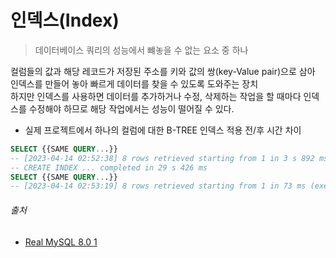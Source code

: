 # 인덱스(Index)

> 데이터베이스 쿼리의 성능에서 뺴놓을 수 없는 요소 중 하나

컬럼들의 값과 해당 레코드가 저장된 주소를 키와 값의 쌍(key-Value pair)으로 삼아 인덱스를 만들어 놓아 빠르게 데이터를 찾을 수 있도록 도와주는 장치  
하지만 인덱스를 사용하면 데이터를 추가하거나 수정, 삭제하는 작업을 할 때마다 인덱스를 수정해야 하므로 해당 작업에서는 성능이 떨어질 수 있다.

- 실제 프로젝트에서 하나의 컬럼에 대한 B-TREE 인덱스 적용 전/후 시간 차이

```sql
SELECT {{SAME QUERY...}}
-- [2023-04-14 02:52:38] 8 rows retrieved starting from 1 in 3 s 892 ms (execution: 3 s 876 ms, fetching: 16 ms)
-- CREATE INDEX ... completed in 29 s 426 ms
SELECT {{SAME QUERY...}}
-- [2023-04-14 02:53:19] 8 rows retrieved starting from 1 in 73 ms (execution: 55 ms, fetching: 18 ms)
```

###### 출처

- [Real MySQL 8.0 1](https://www.aladin.co.kr/shop/wproduct.aspx?ItemId=284710853)
